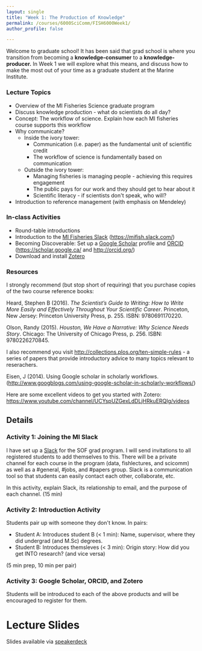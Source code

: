 ```yaml
---
layout: single
title: "Week 1: The Production of Knowledge"
permalink: /courses/6000SciComm/FISH6000Week1/
author_profile: false

---
```


Welcome to graduate school! It has been said that grad school is where you transition from becoming a **knowledge-consumer** to a **knowledge-producer.** In Week 1 we will explore what this means, and discuss how to make the most out of your time as a graduate student at the Marine Institute.

### Lecture Topics
* Overview of the MI Fisheries Science graduate program
* Discuss knowledge production - what do scientists do all day?
* Concept: The workflow of science. Explain how each MI fisheries course supports this workflow 
* Why communicate? 
    + Inside the ivory tower:   
        - Communication (i.e. paper) as the fundamental unit of scientific credit
        - The workflow of science is fundamentally based on communication
    + Outside the ivory tower:
        - Managing fisheries is managing people - achieving this requires engagement
        - The public pays for our work and they should get to hear about it
        - Scientific literacy - if scientists don't speak, who will?
* Introduction to reference management (with emphasis on Mendeley)

### In-class Activities

* Round-table introductions
* Introduction to the [MI Fisheries Slack](https://mifish.slack.com/) (https://mifish.slack.com/)
* Becoming Discoverable: Set up a [Google Scholar](https://scholar.google.ca/) profile and [ORCID](http://orcid.org/) (https://scholar.google.ca/ and http://orcid.org/)
* Download and install [Zotero](https://www.zotero.org/download/) 

### Resources
I strongly recommend (but stop short of requiring) that you purchase copies of the two course reference books:

Heard, Stephen B (2016). *The Scientist’s Guide to Writing: How to Write More Easily and Effectively Throughout Your Scientific Career*. Princeton, New Jersey: Princeton University Press, p. 255. ISBN:
9780691170220.

Olson, Randy (2015). *Houston, We Have a Narrative: Why Science Needs Story*. Chicago: The University of Chicago Press, p. 256. ISBN: 9780226270845.

I also recommend you visit http://collections.plos.org/ten-simple-rules - a series of papers that provide introductory advice to many topics relevant to reserachers.

Eisen, J (2014). Using Google scholar in scholarly workflows. (http://www.googblogs.com/using-google-scholar-in-scholarly-workflows/)

Here are some excellent videos to get you started with Zotero: https://www.youtube.com/channel/UCYspUZGexLdDLjHRkuERQlg/videos

## Details

### Activity 1: Joining the MI Slack
I have set up a [Slack](https://mifish.slack.com/) for the SOF grad program. I will send invitations to all registered students to add themselves to this. There will be a private channel for each course in the program (data, fishlectures, and scicomm) as well as a #general, #jobs, and #papers group. Slack is a communication tool so that students can easily contact each other, collaborate, etc. 

In this activity, explain Slack, its relationship to email, and the purpose of each channel. (15 min)

### Activity 2: Introduction Activity
Students pair up with someone they don't know. In pairs:

- Student A: Introduces student B (< 1 min): Name, supervisor, where they did undergrad (and M.Sc) degrees.
- Student B: Introduces themsleves (< 3 min): Origin story: How did you get INTO research? 
(and vice versa)

(5 min prep, 10 min per pair)

### Activity 3: Google Scholar, ORCID, and Zotero
Students will be introduced to each of the above products and will be encouraged to register for them.

# Lecture Slides

<script async class="speakerdeck-embed" data-id="5fb8a22c684b4fbe8f34b02c84f0f2a5" data-ratio="1.77777777777778" src="//speakerdeck.com/assets/embed.js"></script>

Slides available via [speakerdeck](https://speakerdeck.com/pandalusplatyceros/fish-6000-week-1-the-production-of-knowledge)

